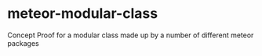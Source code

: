 meteor-modular-class
====================

Concept Proof for a modular class made up by a number of different meteor packages

